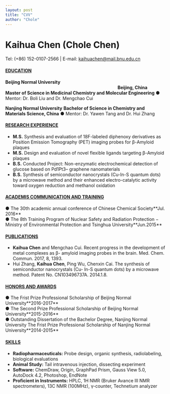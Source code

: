 ```yaml
---
layout: post
title: "CVV"
author: "Chole"
---
```



# Kaihua Chen (Chole Chen)
Tel: (+86) 152-0107-2566 | E-mail: kaihuachen@mail.bnu.edu.cn

#### <ins>EDUCATION</ins>
**Beijing Normal University** &emsp;&emsp;&emsp;&emsp;&emsp;&emsp;&emsp;&emsp;&emsp;&emsp;&emsp;&emsp;&emsp;&emsp;&emsp;&emsp;&emsp;&emsp;&emsp;&emsp;&emsp;&emsp;&emsp;&emsp;&emsp; **Beijing, China**<br>
**Master of Science in Medicinal Chemistry and Molecular Engineering**
● Mentor: Dr. Boli Liu and Dr. Mengchao Cui

**Nanjing Normal University**
**Bachelor of Science in Chemistry and Materials Science, China**
● Mentor: Dr. Yawen Tang and Dr. Hui Zhang


#### <ins>RESEARCH EXPERIENCE</ins>
* **M.S.** Synthesis and evaluation of 18F-labeled diphenoxy derivatives as Position Emission Tomography (PET) imaging probes for β-Amyloid plaques
* **M.S.** Design and evaluation of novel flexible ligands targeting β-Amyloid plaques
* **B.S.** Conducted Project: Non-enzymatic electrochemical detection of glucose based on Pd1Pt3–
graphene nanomaterials
* **B.S.** Synthesis of semiconductor nanocrystals (Cu-In-S quantum dots) by a microwave method and
their enhanced electro-catalytic activity toward oxygen reduction and methanol oxidation

#### <ins>ACADEMIS COMMUNICATION AND TRAINING</ins>
<div style="display:flex;justify-content:space-between">● The 30th academic annual conference of Chinese Chemical Society**Jul. 2016**</div>
<div style="display:flex;justify-content:space-between">● The 8th Training Program of Nuclear Safety and Radiation Protection
− Ministry of Environmental Protection and Tsinghua University**Jun.2015**</div>

#### <ins>PUBLICATIONS</ins>
* **Kaihua Chen** and Mengchao Cui. Recent progress in the development of metal complexes as β- amyloid imaging probes in the brain. Med. Chem. Commun. 2017, 8, 1393.
* Hui Zhang, **Kaihua Chen**, Ping Wu, Chenxin Cai. The synthesis of semiconductor nanocrystals (Cu- In-S quantum dots) by a microwave method. Patent No. CN103496737A. 2014.1.8.

#### <ins>HONORS AND AWARDS</ins>
<div style="display:flex;justify-content:space-between">● The Frist Prize Professional Scholarship of Beijing Normal University**2016-2017**</div>
<div style="display:flex;justify-content:space-between">● The Second Prize Professional Scholarship of Beijing Normal University**2015-2016**</div>
<div style="display:flex;justify-content:space-between">● Outstanding Dissertation of the Bachelor Degree, Nanjing Normal University
The Frist Prize Professional Scholarship of Nanjing Normal University**2014-2015**</div>


#### <ins>SKILLS</ins>

* **Radiopharmaceuticals:** Probe design, organic synthesis, radiolabeling, biological evaluations<br>
* **Animal Study:** Tail intravenous injection, dissecting experiment<br>
* **Software:** ChemDraw, Origin, GraphPad Prism, Gauss View 5.0, AutoDock 4.2, Photoshop, EndNote<br>
* **Proficient in Instruments:** HPLC, 1H NMR (Bruker Avance III NMR spectrometers), 13C NMR (100MHz), γ-counter, Technetium analyzer
